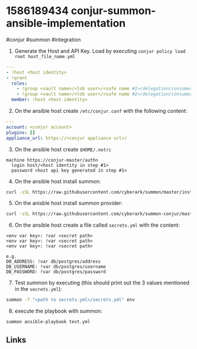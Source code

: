 # 1586189434 conjur-summon-ansible-implementation
#conjur #summon #integration

1. Generate the Host and API Key. Load by executing `conjur policy load root host_file_name.yml`
```yaml
---
- !host <host identity>
- !grant
  roles: 
    - !group <vault name>/<lob user>/<safe name #1>/delegation/consumers
    - !group <vault name>/<lob user>/<safe name #2>/delegation/consumers
  member: !host <host identity>
```

2. On the ansible host create `/etc/conjur.conf` with the following content:
```yaml
---
account: <conjur account>
plugins: []
appliance_url: https://<conjur appliance url>/
```

3. On the ansible host create `$HOME/.netrc`
```
machine https://conjur-master/authn
  login host/<host identity in step #1>
  password <host api key generated in step #1>
```

4. On the ansible host install summon:
```bash
curl -sSL https://raw.githubusercontent.com/cyberark/summon/master/install.sh | bash
````

5. On the anisble host install summon provider:
```bash
curl -sSL https://raw.githubusercontent.com/cyberark/summon-conjur/master/install.sh | bash
```

6. On the ansible host create a file called `secrets.yml` with the content:
```
<env var key>: !var <secret path>
<env var key>: !var <secret path>
<env var key>: !var <secret path>

e.g.
DB_ADDRESS: !var db/postgres/address
DB_USERNAME: !var db/postgres/username
DB_PASSWORD: !var db/postgres/password
```

7. Test summon by executing (this should print out the 3 values mentioned in the `secrets.yml`):
```bash
summon -f "<path to secrets.yml>/secrets.yml" env
```

8. execute the playbook with summon:
```bash
summon ansible-playbook test.yml
````

## Links
